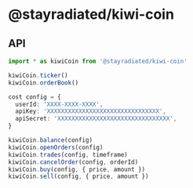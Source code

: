 # @stayradiated/kiwi-coin

## API

```typescript
import * as kiwiCoin from '@stayradiated/kiwi-coin'
```

```typescript
kiwiCoin.ticker()
kiwiCoin.orderBook()
```

```typescript
cost config = {
  userId: 'XXXX-XXXX-XXXX',
  apiKey: 'XXXXXXXXXXXXXXXXXXXXXXXXXXXXXXXX',
  apiSecret: 'XXXXXXXXXXXXXXXXXXXXXXXXXXXXXXXX',
}
```

```typescript
kiwiCoin.balance(config)
kiwiCoin.openOrders(config)
kiwiCoin.trades(config, timeframe)
kiwiCoin.cancelOrder(config, orderId)
kiwiCoin.buy(config, { price, amount })
kiwiCoin.sell(config, { price, amount })
```
